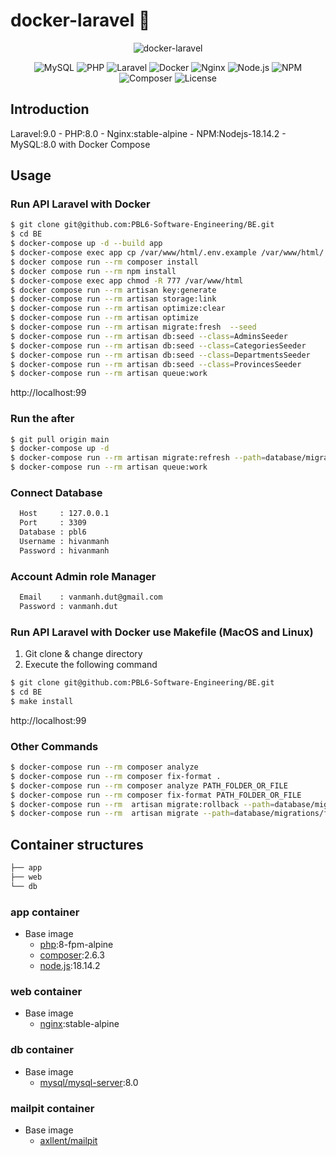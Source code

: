 # docker-laravel 🐳

<p align="center">
    <img src="https://user-images.githubusercontent.com/35098175/145682384-0f531ede-96e0-44c3-a35e-32494bd9af42.png" alt="docker-laravel">
</p>
<p align="center">
  <img alt="MySQL" src="https://img.shields.io/badge/-MySQL-4479A1?style=flat-square&logo=mysql&logoColor=white" />
  <img alt="PHP" src="https://img.shields.io/badge/-PHP-777BB4?style=flat-square&logo=php&logoColor=white" />
  <img alt="Laravel" src="https://img.shields.io/badge/-Laravel-FF2D20?style=flat-square&logo=laravel&logoColor=white" />
  <img alt="Docker" src="https://img.shields.io/badge/-Docker-46a2f1?style=flat-square&logo=docker&logoColor=white" />
  <img alt="Nginx" src="https://img.shields.io/badge/-Nginx-009639?style=flat-square&logo=nginx&logoColor=white" />
  <img alt="Node.js" src="https://img.shields.io/badge/-Node.js-339933?style=flat-square&logo=Node.js&logoColor=white" />
  <img alt="NPM" src="https://img.shields.io/badge/-NPM-CB3837?style=flat-square&logo=npm&logoColor=white" />
  <img alt="Composer" src="https://img.shields.io/badge/-Composer-885630?style=flat-square&logo=composer&logoColor=white" />
  <img src="https://img.shields.io/github/license/ucan-lab/docker-laravel" alt="License">
</p>

## Introduction

Laravel:9.0 - PHP:8.0 - Nginx:stable-alpine - NPM:Nodejs-18.14.2 - MySQL:8.0 with Docker Compose

## Usage

### Run API Laravel with Docker 

```bash
$ git clone git@github.com:PBL6-Software-Engineering/BE.git
$ cd BE  
$ docker-compose up -d --build app
$ docker-compose exec app cp /var/www/html/.env.example /var/www/html/.env
$ docker compose run --rm composer install
$ docker compose run --rm npm install
$ docker-compose exec app chmod -R 777 /var/www/html
$ docker compose run --rm artisan key:generate
$ docker-compose run --rm artisan storage:link
$ docker-compose run --rm artisan optimize:clear
$ docker-compose run --rm artisan optimize
$ docker-compose run --rm artisan migrate:fresh  --seed
$ docker-compose run --rm artisan db:seed --class=AdminsSeeder
$ docker-compose run --rm artisan db:seed --class=CategoriesSeeder
$ docker-compose run --rm artisan db:seed --class=DepartmentsSeeder
$ docker-compose run --rm artisan db:seed --class=ProvincesSeeder
$ docker-compose run --rm artisan queue:work 
```

http://localhost:99

### Run the after

```bash
$ git pull origin main 
$ docker-compose up -d 
$ docker-compose run --rm artisan migrate:refresh --path=database/migrations/2023_09_20_010040_create_articles_table.php
$ docker-compose run --rm artisan queue:work 
```


### Connect Database 
```bash
  Host     : 127.0.0.1 
  Port     : 3309
  Database : pbl6 
  Username : hivanmanh
  Password : hivanmanh 
```

### Account Admin role Manager  
```bash
  Email    : vanmanh.dut@gmail.com
  Password : vanmanh.dut
```

### Run API Laravel with Docker use Makefile (MacOS and Linux)

1. Git clone & change directory
2. Execute the following command

```bash
$ git clone git@github.com:PBL6-Software-Engineering/BE.git
$ cd BE  
$ make install
```

http://localhost:99

### Other Commands 
```bash
$ docker-compose run --rm composer analyze 
$ docker-compose run --rm composer fix-format . 
$ docker-compose run --rm composer analyze PATH_FOLDER_OR_FILE 
$ docker-compose run --rm composer fix-format PATH_FOLDER_OR_FILE
$ docker-compose run --rm  artisan migrate:rollback --path=database/migrations/file.php
$ docker-compose run --rm  artisan migrate --path=database/migrations/file.php
```

## Container structures

```bash
├── app
├── web
└── db
```

### app container

- Base image
  - [php](https://hub.docker.com/_/php):8-fpm-alpine
  - [composer](https://hub.docker.com/_/composer):2.6.3
  - [node.js](https://hub.docker.com/_/node/):18.14.2

### web container

- Base image
  - [nginx](https://hub.docker.com/_/nginx):stable-alpine

### db container

- Base image
  - [mysql/mysql-server](https://hub.docker.com/r/mysql/mysql-server):8.0

### mailpit container

- Base image
  - [axllent/mailpit](https://hub.docker.com/r/axllent/mailpit)

